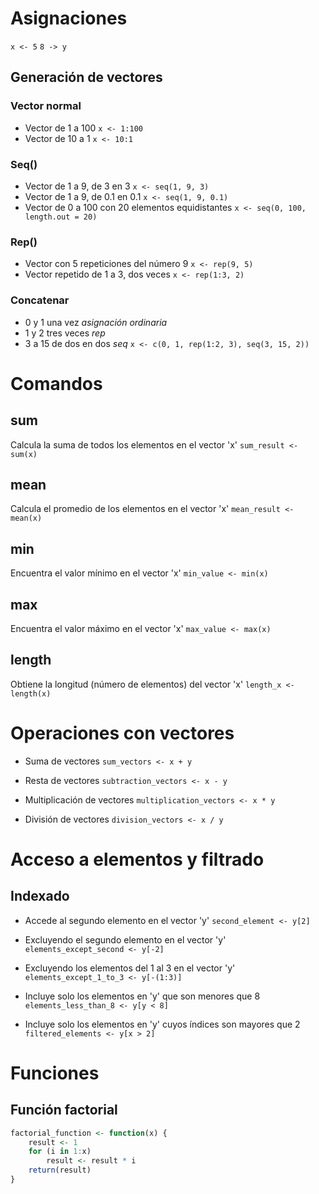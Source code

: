 # Asignaciones
`x <- 5`
`8 -> y`
## Generación de vectores
### Vector normal
- Vector de 1 a 100
`x <- 1:100 `
- Vector de 10 a 1
`x <- 10:1`
### Seq()
- Vector de 1 a 9, de 3 en 3
`x <- seq(1, 9, 3)`
- Vector de 1 a 9, de 0.1 en 0.1
`x <- seq(1, 9, 0.1)`
- Vector de 0 a 100 con 20 elementos equidistantes
`x <- seq(0, 100, length.out = 20)`
### Rep()
- Vector con 5 repeticiones del número 9
`x <- rep(9, 5)`
- Vector repetido de 1 a 3, dos veces
`x <- rep(1:3, 2)`

### Concatenar
- 0 y 1 una vez _asignación ordinaria_
- 1 y 2 tres veces _rep_
- 3 a 15 de dos en dos _seq_
`x <- c(0, 1, rep(1:2, 3), seq(3, 15, 2))`


# Comandos
## sum
Calcula la suma de todos los elementos en el vector 'x'
`sum_result <- sum(x)`

## mean
 Calcula el promedio de los elementos en el vector 'x'
`mean_result <- mean(x)`

## min
Encuentra el valor mínimo en el vector 'x'
`min_value <- min(x)`

## max
Encuentra el valor máximo en el vector 'x'
`max_value <- max(x)`

## length
Obtiene la longitud (número de elementos) del vector 'x'
`length_x <- length(x)`

# Operaciones con vectores
- Suma de vectores
`sum_vectors <- x + y`

- Resta de vectores
`subtraction_vectors <- x - y`

- Multiplicación de vectores
`multiplication_vectors <- x * y`

- División de vectores
`division_vectors <- x / y`


# Acceso a elementos y filtrado
## Indexado
 - Accede al segundo elemento en el vector 'y'
 `second_element <- y[2]`
- Excluyendo el segundo elemento en el vector 'y'
`elements_except_second <- y[-2]`

- Excluyendo los elementos del 1 al 3 en el vector 'y'
`elements_except_1_to_3 <- y[-(1:3)]`

- Incluye solo los elementos en 'y' que son menores que 8
`elements_less_than_8 <- y[y < 8]`

- Incluye solo los elementos en 'y' cuyos índices son mayores que 2
`filtered_elements <- y[x > 2]`


# Funciones

## Función factorial
```R
factorial_function <- function(x) {
    result <- 1
    for (i in 1:x)
        result <- result * i
    return(result)
}
```